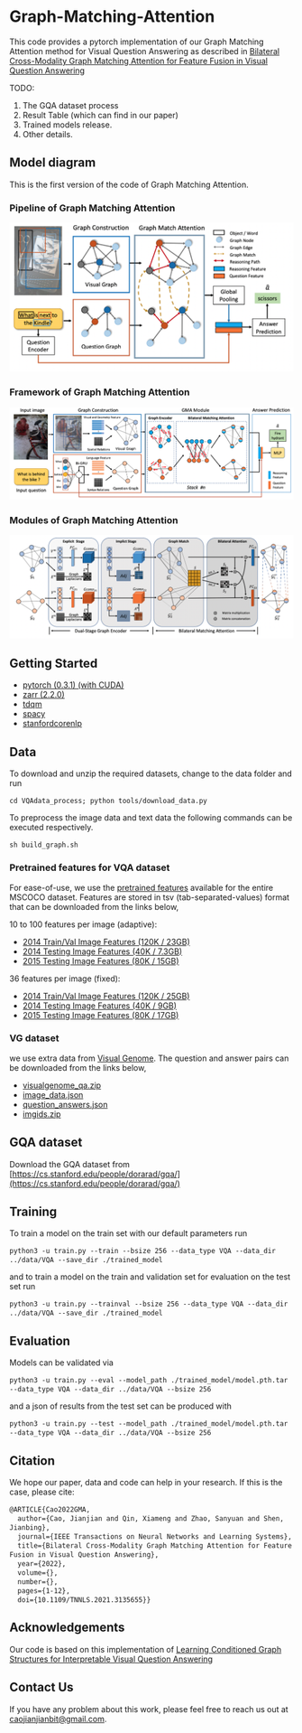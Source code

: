 # Graph-Matching-Attention

This code provides a pytorch implementation of our Graph Matching Attention method for Visual Question Answering as described in [Bilateral Cross-Modality Graph Matching Attention for Feature Fusion in Visual Question Answering](https://arxiv.org/pdf/2112.07270.pdf)

TODO:
1. The GQA dataset process
2. Result Table (which can find in our paper)
3. Trained models release.
4. Other details.

## Model diagram
  This is the first version of the code of Graph Matching Attention.
### Pipeline of Graph Matching Attention
![Pipeline of Graph Matching Attention](https://github.com/double125/Graph-Matching-Attention/raw/master/figures/GMA%20Pipeline.png)

### Framework of Graph Matching Attention
![Framework of Graph Matching Attention](https://github.com/double125/Graph-Matching-Attention/raw/master/figures/GMA%20Framework.png)

### Modules of Graph Matching Attention
![Modules of Graph Matching Attention](https://github.com/double125/Graph-Matching-Attention/raw/master/figures/GMA%20Module.png)

## Getting Started
  * [pytorch (0.3.1) (with CUDA)](https://pytorch.org/)
  * [zarr (2.2.0)](https://github.com/zarr-developers/zarr)
  * [tdqm](https://github.com/tqdm/tqdm)
  * [spacy](https://spacy.io/usage/)
  * [stanfordcorenlp](https://www.jianshu.com/p/c93fb950c2b3)

## Data
To download and unzip the required datasets, change to the data folder and run
```
cd VQAdata_process; python tools/download_data.py
```

To preprocess the image data and text data the following commands can be executed respectively. 

``` 
sh build_graph.sh
```

### Pretrained features for VQA dataset
For ease-of-use, we use the [pretrained features](https://github.com/peteanderson80/bottom-up-attention#pretrained-features) available for the entire MSCOCO dataset. Features are stored in tsv (tab-separated-values) format that can be downloaded from the links below,

10 to 100 features per image (adaptive):
* [2014 Train/Val Image Features (120K / 23GB)](https://storage.googleapis.com/up-down-attention/trainval.zip)
* [2014 Testing Image Features (40K / 7.3GB)](https://storage.googleapis.com/up-down-attention/test2014.zip)
* [2015 Testing Image Features (80K / 15GB)](https://storage.googleapis.com/up-down-attention/test2015.zip)

36 features per image (fixed):
* [2014 Train/Val Image Features (120K / 25GB)](https://storage.googleapis.com/up-down-attention/trainval_36.zip)
* [2014 Testing Image Features (40K / 9GB)](https://storage.googleapis.com/up-down-attention/test2014_36.zip)
* [2015 Testing Image Features (80K / 17GB)](https://storage.googleapis.com/up-down-attention/test2015_36.zip)

### VG dataset
we use extra data from [Visual Genome](http://visualgenome.org/). The question and answer pairs can be downloaded from the links below,
* [visualgenome_qa.zip](https://drive.google.com/file/d/1QKe4TKiYnn4pk_48z_mLxF7xaf2VH8Ut/view?usp=sharing)
* [image_data.json](https://drive.google.com/file/d/1UEaC5zmDQdR5Q-pqAj9f3zSunD0-Uhgd/view?usp=share_link)
* [question_answers.json](https://drive.google.com/file/d/1Od5d5Nv7NyodABsx1WOQtbS5ZFfd8EqN/view?usp=sharing)
* [imgids.zip](https://drive.google.com/file/d/1X7xcbKDZB6oSe_qLwrVAGn9Zz3rcjxo-/view?usp=sharing)

## GQA dataset
Download the GQA dataset from [https://cs.stanford.edu/people/dorarad/gqa/](https://cs.stanford.edu/people/dorarad/gqa/)

## Training
To train a model on the train set with our default parameters run
```
python3 -u train.py --train --bsize 256 --data_type VQA --data_dir ../data/VQA --save_dir ./trained_model
```

and to train a model on the train and validation set for evaluation on the test set run
```
python3 -u train.py --trainval --bsize 256 --data_type VQA --data_dir ../data/VQA --save_dir ./trained_model
```
## Evaluation
Models can be validated via
```
python3 -u train.py --eval --model_path ./trained_model/model.pth.tar --data_type VQA --data_dir ../data/VQA --bsize 256
```

and a json of results from the test set can be produced with
```
python3 -u train.py --test --model_path ./trained_model/model.pth.tar --data_type VQA --data_dir ../data/VQA --bsize 256
```
## Citation
We hope our paper, data and code can help in your research. If this is the case, please cite:
```
@ARTICLE{Cao2022GMA,
  author={Cao, Jianjian and Qin, Xiameng and Zhao, Sanyuan and Shen, Jianbing},
  journal={IEEE Transactions on Neural Networks and Learning Systems}, 
  title={Bilateral Cross-Modality Graph Matching Attention for Feature Fusion in Visual Question Answering}, 
  year={2022},
  volume={},
  number={},
  pages={1-12},
  doi={10.1109/TNNLS.2021.3135655}}
```

## Acknowledgements
Our code is based on this implementation of [Learning Conditioned Graph Structures for Interpretable Visual Question Answering](https://github.com/aimbrain/vqa-project)

## Contact Us
If you have any problem about this work, please feel free to reach us out at caojianjianbit@gmail.com.

